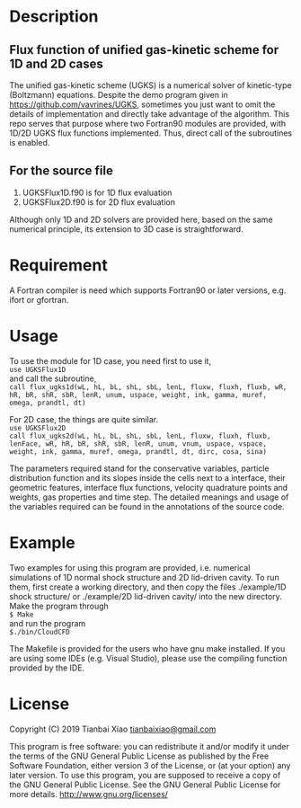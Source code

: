 # Description
## Flux function of unified gas-kinetic scheme for 1D and 2D cases
The unified gas-kinetic scheme (UGKS) is a numerical solver of kinetic-type (Boltzmann) equations. Despite the demo program given in https://github.com/vavrines/UGKS, sometimes you just want to omit the details of implementation and directly take advantage of the algorithm. This repo serves that purpose where two Fortran90 modules are provided, with 1D/2D UGKS flux functions implemented. Thus, direct call of the subroutines is enabled. 

## For the source file
1. UGKSFlux1D.f90 is for 1D flux evaluation  
2. UGKSFlux2D.f90 is for 2D flux evaluation  

Although only 1D and 2D solvers are provided here, based on the same numerical principle, its extension to 3D case is straightforward.

# Requirement
A Fortran compiler is need which supports Fortran90 or later versions, e.g. ifort or gfortran.

# Usage
To use the module for 1D case, you need first to use it,  
`use UGKSFlux1D`  
and call the subroutine,  
`call flux_ugks1d(wL, hL, bL, shL, sbL, lenL, fluxw, fluxh, fluxb, wR, hR, bR, shR, sbR, lenR, unum, uspace, weight, ink, gamma, muref, omega, prandtl, dt)` 

For 2D case, the things are quite similar.  
`use UGKSFlux2D`  
`call flux_ugks2d(wL, hL, bL, shL, sbL, lenL, fluxw, fluxh, fluxb, lenFace, wR, hR, bR, shR, sbR, lenR, unum, vnum, uspace, vspace, weight, ink, gamma, muref, omega, prandtl, dt, dirc, cosa, sina)`

The parameters required stand for the conservative variables, particle distribution function and its slopes inside the cells next to a interface, their geometric features, interface flux functions, velocity quadrature points and weights, gas properties and time step.
The detailed meanings and usage of the variables required can be found in the annotations of the source code.

# Example
Two examples for using this program are provided, i.e. numerical simulations of 1D normal shock structure and 2D lid-driven cavity. To run them, first create a working directory, and then copy the files ./example/1D shock structure/ or ./example/2D lid-driven cavity/ into the new directory.  
Make the program through  
`$ Make`  
and run the program  
`$./bin/CloudCFD`

The Makefile is provided for the users who have gnu make installed. If you are using some IDEs (e.g. Visual Studio), please use the compiling function provided by the IDE.

# License
Copyright (C) 2019 Tianbai Xiao tianbaixiao@gmail.com

This program is free software: you can redistribute it and/or modify it under the terms of the GNU General Public License as published by the Free Software Foundation, either version 3 of the License, or (at your option) any later version. To use this program, you are supposed to receive a copy of the GNU General Public License. See the GNU General Public License for more details. http://www.gnu.org/licenses/
